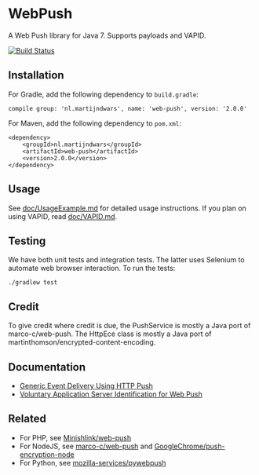 # WebPush

A Web Push library for Java 7. Supports payloads and VAPID.

[![Build Status](https://travis-ci.org/MartijnDwars/web-push.svg?branch=master)](https://travis-ci.org/MartijnDwars/web-push)

## Installation

For Gradle, add the following dependency to `build.gradle`:

```
compile group: 'nl.martijndwars', name: 'web-push', version: '2.0.0'
```

For Maven, add the following dependency to `pom.xml`:

```
<dependency>
    <groupId>nl.martijndwars</groupId>
    <artifactId>web-push</artifactId>
    <version>2.0.0</version>
</dependency>
```

## Usage

See [doc/UsageExample.md](https://github.com/MartijnDwars/web-push/blob/master/doc/UsageExample.md)
for detailed usage instructions. If you plan on using VAPID, read [doc/VAPID.md](https://github.com/MartijnDwars/web-push/blob/master/doc/VAPID.md).

## Testing

We have both unit tests and integration tests. The latter uses Selenium to automate web browser interaction. To run the tests:

```
./gradlew test
```

## Credit

To give credit where credit is due, the PushService is mostly a Java port of marco-c/web-push. The HttpEce class is mostly a Java port of martinthomson/encrypted-content-encoding.

## Documentation

- [Generic Event Delivery Using HTTP Push](https://tools.ietf.org/html/draft-ietf-webpush-protocol-11)
- [Voluntary Application Server Identification for Web Push](https://tools.ietf.org/html/draft-ietf-webpush-vapid-01)

## Related

- For PHP, see [Minishlink/web-push](https://github.com/Minishlink/web-push)
- For NodeJS, see [marco-c/web-push](https://github.com/marco-c/web-push) and [GoogleChrome/push-encryption-node](https://github.com/GoogleChrome/push-encryption-node)
- For Python, see [mozilla-services/pywebpush](https://github.com/mozilla-services/pywebpush)
